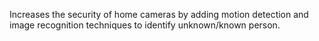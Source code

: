 Increases the security of home cameras by adding motion detection and image recognition techniques to identify unknown/known person. 
